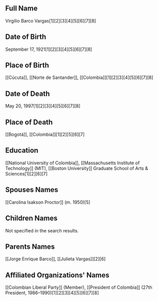 ## Full Name
Virgilio Barco Vargas[1][2][3][4][5][6][7][8]

## Date of Birth
September 17, 1921[1][2][3][4][5][6][7][8]

## Place of Birth
[[Cúcuta]], [[Norte de Santander]], [[Colombia]][1][2][3][4][5][6][7][8]

## Date of Death
May 20, 1997[1][2][3][4][5][6][7][8]

## Place of Death
[[Bogotá]], [[Colombia]][1][2][5][6][7]

## Education
[[National University of Colombia]],
[[Massachusetts Institute of Technology]] (MIT),
[[Boston University]] Graduate School of Arts & Sciences[1][2][6][7]

## Spouses Names
[[Carolina Isakson Proctor]] (m. 1950)[5]

## Children Names
Not specified in the search results.

## Parents Names
[[Jorge Enrique Barco]], [[Julieta Vargas]][2][6]

## Affiliated Organizations' Names
[[Colombian Liberal Party]] (Member),
[[President of Colombia]] (27th President, 1986–1990)[1][2][3][4][5][6][7][8]

